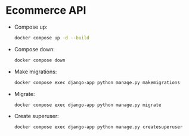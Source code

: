 # Ecommerce API

- Compose up:

  ```bash
  docker compose up -d --build
  ```

- Compose down:

  ```bash
  docker compose down
  ```

- Make migrations:

  ```bash
  docker compose exec django-app python manage.py makemigrations
  ```

- Migrate:

  ```bash
  docker compose exec django-app python manage.py migrate
  ```

- Create superuser:

  ```bash
  docker compose exec django-app python manage.py createsuperuser
  ```
